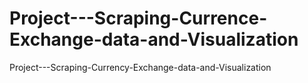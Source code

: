# Project---Scraping-Currence-Exchange-data-and-Visualization
Project---Scraping-Currency-Exchange-data-and-Visualization
